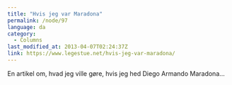 ```yaml
---
title: "Hvis jeg var Maradona"
permalink: /node/97
language: da
category:
  - Columns
last_modified_at: 2013-04-07T02:24:37Z
link: https://www.legestue.net/hvis-jeg-var-maradona/
---
```


En artikel om, hvad jeg ville gøre, hvis jeg hed Diego Armando Maradona...
